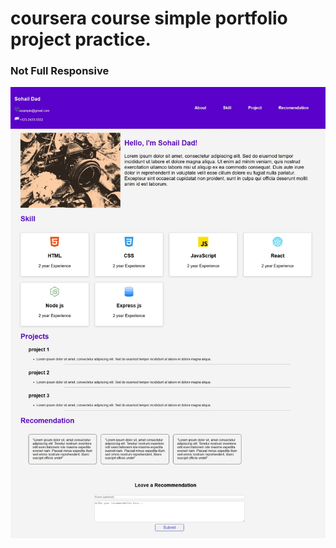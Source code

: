 # coursera course simple portfolio project practice.
### Not Full Responsive 

![alt text](Screenshot_19-6-2025_02820_127.0.0.1.jpeg)
